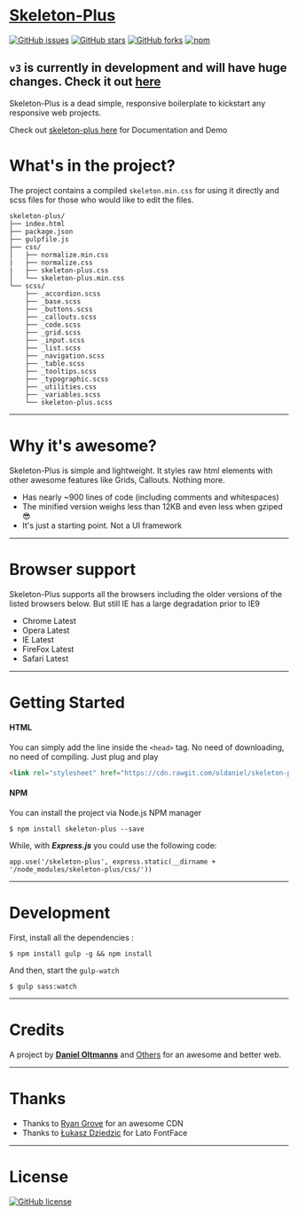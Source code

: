 # [Skeleton-Plus](https://goo.gl/c6WDjY)

[![GitHub issues](https://img.shields.io/github/issues/oldaniel/skeleton-plus.svg)](https://github.com/oltmannsdaniel/skeleton-plus/issues)
[![GitHub stars](https://img.shields.io/github/stars/oldaniel/skeleton-plus.svg)](https://github.com/oltmannsdaniel/skeleton-plus/stargazers)
[![GitHub forks](https://img.shields.io/github/forks/oldaniel/skeleton-plus.svg)](https://github.com/oltmannsdaniel/skeleton-plus/network)
[![npm](https://img.shields.io/npm/dt/skeleton-plus.svg)]()

## `v3` is currently in development and will have huge changes. Check it out [here](https://github.com/oldaniel/skeleton-plus/tree/v3)

Skeleton-Plus is a dead simple, responsive boilerplate to kickstart any responsive web projects.

Check out [skeleton-plus here](https://goo.gl/c6WDjY) for Documentation and Demo

# What's in the project?

The project contains a compiled `skeleton.min.css` for using it directly and scss files for those who would like to edit the files.

```
skeleton-plus/
├── index.html
├── package.json
├── gulpfile.js
├── css/
│   ├── normalize.min.css
|   ├── normalize.css
|   ├── skeleton-plus.css
│   └── skeleton-plus.min.css
└── scss/
    ├── _accordion.scss
    ├── _base.scss
    ├── _buttons.scss
    ├── _callouts.scss
    ├── _code.scss
    ├── _grid.scss
    ├── _input.scss
    ├── _list.scss
    ├── _navigation.scss
    ├── _table.scss
    ├── _tooltips.scss
    ├── _typographic.scss
    ├── _utilities.css
    ├── _variables.scss
    └── skeleton-plus.scss
```
---

# Why it's awesome?

Skeleton-Plus is simple and lightweight. It styles raw html elements with other awesome features like Grids, Callouts. Nothing more.

* Has nearly ~900 lines of code (including comments and whitespaces)
* The minified version weighs less than 12KB and even less when gziped :sunglasses:
* It's just a starting point. Not a UI framework

---

# Browser support

Skeleton-Plus supports all the browsers including the older versions of the listed browsers below. But still IE has a large degradation prior to IE9

* Chrome Latest
* Opera Latest
* IE Latest
* FireFox Latest
* Safari Latest

---

# Getting Started

#### HTML

You can simply add the line inside the `<head>` tag. No need of downloading, no need of compiling. Just plug and play

```html
<link rel="stylesheet" href="https://cdn.rawgit.com/oldaniel/skeleton-plus/master/css/skeleton-plus.min.css" type="text/css" />
```

#### NPM

You can install the project via Node.js NPM manager

```node
$ npm install skeleton-plus --save
```

While, with ***Express.js*** you could use the following code:

```node
app.use('/skeleton-plus', express.static(__dirname + '/node_modules/skeleton-plus/css/'))
```

---

# Development

First, install all the dependencies : 

```node
$ npm install gulp -g && npm install
```

And then, start the `gulp-watch`

```node
$ gulp sass:watch
```

---

# Credits

A project by **[Daniel Oltmanns](https://github.com/oldaniel)** and [Others](https://github.com/oldaniel/skeleton-plus/graphs/contributors) for an awesome and better web.

---

# Thanks

* Thanks to [Ryan Grove](https://github.com/rgrove) for an awesome CDN
* Thanks to [Łukasz Dziedzic](https://fonts.google.com/specimen/Lato) for Lato FontFace

---

# License
[![GitHub license](https://img.shields.io/badge/license-MIT-blue.svg)](https://raw.githubusercontent.com/oltmannsdaniel/skeleton-plus/master/LICENSE)
